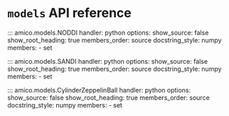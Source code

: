 # `models` API reference

::: amico.models.NODDI
    handler: python
    options:
        show_source: false
        show_root_heading: true
        members_order: source
        docstring_style: numpy
        members:
            - set

::: amico.models.SANDI
    handler: python
    options:
        show_source: false
        show_root_heading: true
        members_order: source
        docstring_style: numpy
        members:
            - set

::: amico.models.CylinderZeppelinBall
    handler: python
    options:
        show_source: false
        show_root_heading: true
        members_order: source
        docstring_style: numpy
        members:
            - set
